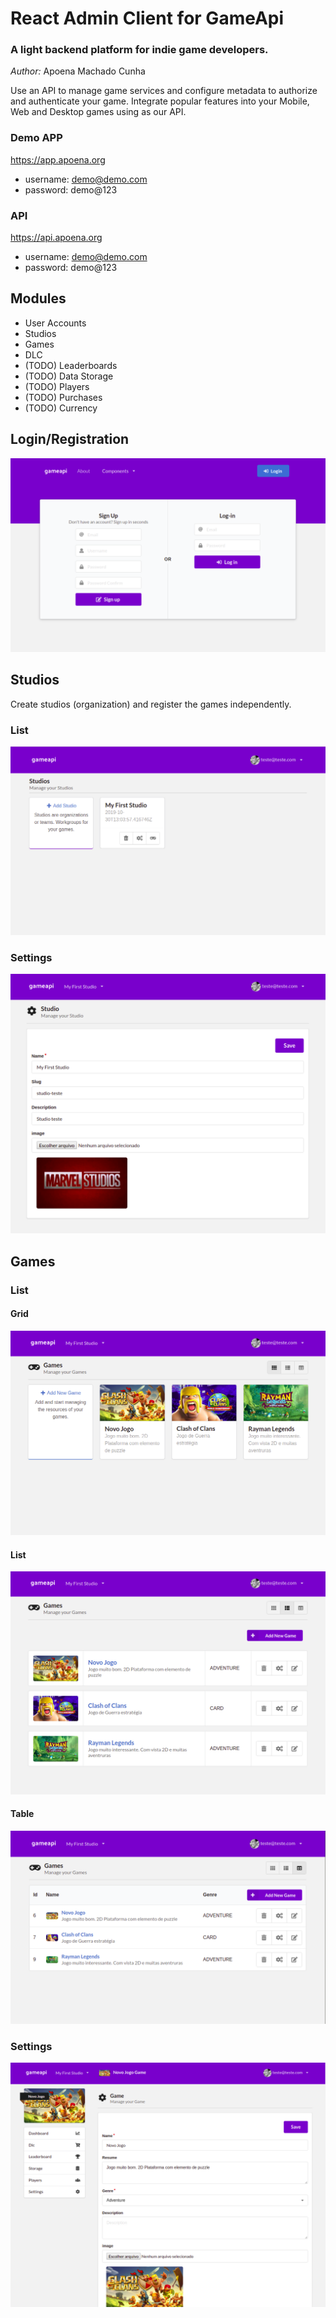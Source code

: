 # React Admin Client for GameApi

### A light backend platform for indie game developers.

*Author:* Apoena Machado Cunha

Use an API to manage game services and configure metadata to authorize and authenticate your game. Integrate popular features into your Mobile, Web and Desktop games using as our API.

### Demo APP

https://app.apoena.org
- username: demo@demo.com
- password: demo@123

### API

https://api.apoena.org
- username: demo@demo.com
- password: demo@123

## Modules

- User Accounts
- Studios
- Games
- DLC
- (TODO) Leaderboards
- (TODO) Data Storage
- (TODO) Players
- (TODO) Purchases
- (TODO) Currency

## Login/Registration
![](./thumbs/gameapi-login.png)

## Studios
Create studios (organization) and register the games independently.

### List

![](./thumbs/gameapi-studios.png)

### Settings

![](./thumbs/gameapi-studio-settings.png)

## Games

### List

#### Grid
![](./thumbs/gameapi-games-grid.png)

#### List
![](./thumbs/gameapi-games-list.png)

#### Table
![](./thumbs/gameapi-games-table.png)

### Settings
![](./thumbs/gameapi-games-settings.png)
